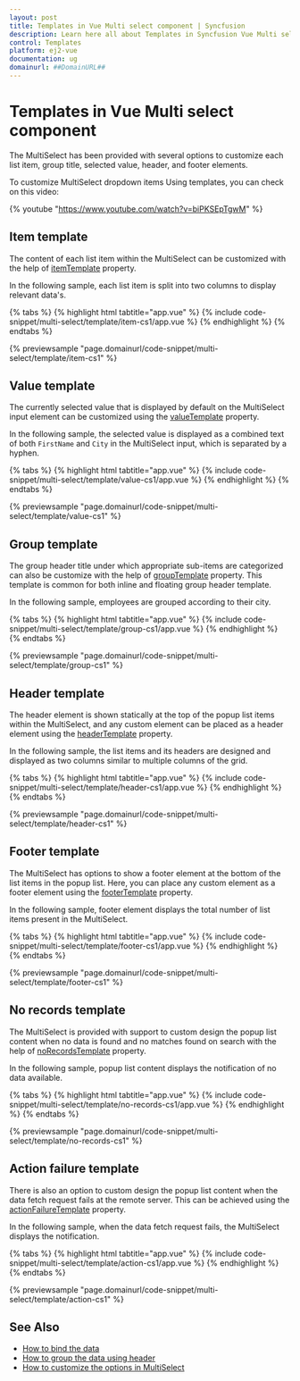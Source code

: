 ```yaml
---
layout: post
title: Templates in Vue Multi select component | Syncfusion
description: Learn here all about Templates in Syncfusion Vue Multi select component of Syncfusion Essential JS 2 and more.
control: Templates 
platform: ej2-vue
documentation: ug
domainurl: ##DomainURL##
---
```


# Templates in Vue Multi select component

The MultiSelect has been provided with several options to customize each list item, group title, selected value, header, and footer elements.

To customize MultiSelect dropdown items Using templates, you can check on this video:

{% youtube "https://www.youtube.com/watch?v=biPKSEpTgwM" %}

## Item template

The content of each list item within the MultiSelect can be customized with the help of [itemTemplate](https://ej2.syncfusion.com/vue/documentation/api/multi-select/#itemtemplate)
property.

In the following sample, each list item is split into two columns to display relevant data's.

{% tabs %}
{% highlight html tabtitle="app.vue" %}
{% include code-snippet/multi-select/template/item-cs1/app.vue %}
{% endhighlight %}
{% endtabs %}
        
{% previewsample "page.domainurl/code-snippet/multi-select/template/item-cs1" %}

## Value template

The currently selected value that is displayed by default on the MultiSelect input element can be customized using the [valueTemplate](https://ej2.syncfusion.com/vue/documentation/api/multi-select/#valuetemplate) property.

In the following sample, the selected value is displayed as a combined text of both `FirstName` and `City` in the MultiSelect input, which is separated by a hyphen.

{% tabs %}
{% highlight html tabtitle="app.vue" %}
{% include code-snippet/multi-select/template/value-cs1/app.vue %}
{% endhighlight %}
{% endtabs %}
        
{% previewsample "page.domainurl/code-snippet/multi-select/template/value-cs1" %}

## Group template

The group header title under which appropriate sub-items are categorized can also be customize with the help of [groupTemplate](https://ej2.syncfusion.com/vue/documentation/api/multi-select/#grouptemplate) property. This template is common for both inline and floating group header template.

In the following sample, employees are grouped according to their city.

{% tabs %}
{% highlight html tabtitle="app.vue" %}
{% include code-snippet/multi-select/template/group-cs1/app.vue %}
{% endhighlight %}
{% endtabs %}
        
{% previewsample "page.domainurl/code-snippet/multi-select/template/group-cs1" %}

## Header template

The header element is shown statically at the top of the popup list items within the MultiSelect, and any custom element can be placed as a header element using the [headerTemplate](https://ej2.syncfusion.com/vue/documentation/api/multi-select/#headertemplate) property.

In the following sample, the list items and its headers are designed and displayed as two columns similar to multiple columns of the grid.

{% tabs %}
{% highlight html tabtitle="app.vue" %}
{% include code-snippet/multi-select/template/header-cs1/app.vue %}
{% endhighlight %}
{% endtabs %}
        
{% previewsample "page.domainurl/code-snippet/multi-select/template/header-cs1" %}

## Footer template

The MultiSelect has options to show a footer element at the bottom of the list items in the popup list. Here, you can place any custom element as a footer element using the [footerTemplate](https://ej2.syncfusion.com/vue/documentation/api/multi-select/#footertemplate) property.

In the following sample, footer element displays the total number of list items present in the MultiSelect.

{% tabs %}
{% highlight html tabtitle="app.vue" %}
{% include code-snippet/multi-select/template/footer-cs1/app.vue %}
{% endhighlight %}
{% endtabs %}
        
{% previewsample "page.domainurl/code-snippet/multi-select/template/footer-cs1" %}

## No records template

The MultiSelect is provided with support to custom design the popup list content when no data is found and no matches found on search with the help of [noRecordsTemplate](https://ej2.syncfusion.com/vue/documentation/api/multi-select/#norecordstemplate) property.

In the following sample, popup list content displays the notification of no data available.

{% tabs %}
{% highlight html tabtitle="app.vue" %}
{% include code-snippet/multi-select/template/no-records-cs1/app.vue %}
{% endhighlight %}
{% endtabs %}
        
{% previewsample "page.domainurl/code-snippet/multi-select/template/no-records-cs1" %}

## Action failure template

There is also an option to custom design the popup list content when the data fetch request fails at the remote server. This can be achieved using the [actionFailureTemplate](https://ej2.syncfusion.com/vue/documentation/api/multi-select/#actionfailuretemplate) property.

In the following sample, when the data fetch request fails, the MultiSelect displays the notification.

{% tabs %}
{% highlight html tabtitle="app.vue" %}
{% include code-snippet/multi-select/template/action-cs1/app.vue %}
{% endhighlight %}
{% endtabs %}
        
{% previewsample "page.domainurl/code-snippet/multi-select/template/action-cs1" %}

## See Also

* [How to bind the data](./data-binding/)
* [How to group the data using header](./grouping/)
* [How to customize the options in MultiSelect](./chip-customization/)